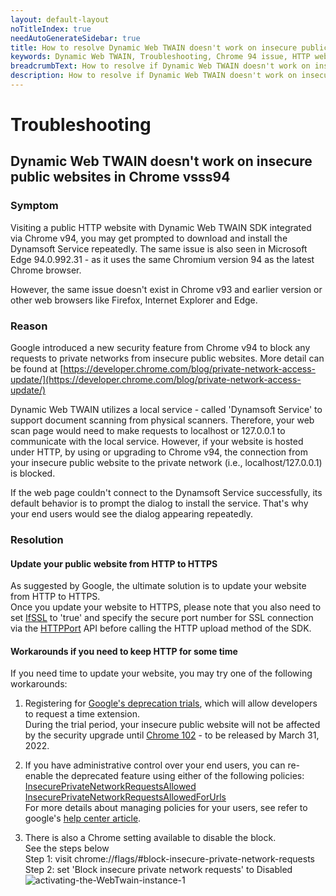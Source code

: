```yaml
---
layout: default-layout
noTitleIndex: true
needAutoGenerateSidebar: true
title: How to resolve Dynamic Web TWAIN doesn't work on insecure public websites in Chrome v94 
keywords: Dynamic Web TWAIN, Troubleshooting, Chrome 94 issue, HTTP website, Edge 94 issue, 
breadcrumbText: How to resolve if Dynamic Web TWAIN doesn't work on insecure public websites in Chrome v94 
description: How to resolve if Dynamic Web TWAIN doesn't work on insecure public websites in Chrome v94 
---
```


# Troubleshooting

## Dynamic Web TWAIN doesn't work on insecure public websites in Chrome vsss94 

### Symptom

Visiting a public HTTP website with Dynamic Web TWAIN SDK integrated via Chrome v94, you may get prompted to download and install the Dynamsoft Service repeatedly.
The same issue is also seen in Microsoft Edge 94.0.992.31 - as it uses the same Chromium version 94 as the latest Chrome browser.

However, the same issue doesn't exist in Chrome v93 and earlier version or other web browsers like Firefox, Internet Explorer and Edge.

### Reason

Google introduced a new security feature from Chrome v94 to block any requests to private networks from insecure public websites. More detail can be found at [https://developer.chrome.com/blog/private-network-access-update/](https://developer.chrome.com/blog/private-network-access-update/)


Dynamic Web TWAIN utilizes a local service - called 'Dynamsoft Service' to support document scanning from physical scanners. Therefore, your web scan page would need to make requests to localhost or 127.0.0.1 to communicate with the local service. However, if your website is hosted under HTTP, by using or upgrading to Chrome v94, the connection from your insecure public website to the private network (i.e., localhost/127.0.0.1) is blocked.

If the web page couldn't connect to the Dynamsoft Service successfully, its default behavior is to prompt the dialog to install the service. That's why your end users would see the dialog appearing repeatedly.

### Resolution  


#### Update your public website from HTTP to HTTPS
As suggested by Google, the ultimate solution is to update your website from HTTP to HTTPS.  
Once you update your website to HTTPS, please note that you also need to set [IfSSL](https://www.dynamsoft.com/web-twain/docs/info/api/WebTwain_IO.html?ver=latest#ifssl) to 'true' and specify the secure port number for SSL connection via the [HTTPPort](https://www.dynamsoft.com/web-twain/docs/info/api/WebTwain_IO.html?ver=latest#httpport) API before calling the HTTP upload method of the SDK.  

#### Workarounds if you need to keep HTTP for some time

If you need time to update your website, you may try one of the following workarounds:

1) Registering for [Google's deprecation trials](https://developer.chrome.com/blog/origin-trials/#deprecation-trials), which will allow developers to request a time extension.   
During the trial period, your insecure public website will not be affected by the security upgrade until [Chrome 102](https://chromiumdash.appspot.com/schedule) - to be released by March 31, 2022.  

2) If you have administrative control over your end users, you can re-enable the deprecated feature using either of the following policies:  
  [InsecurePrivateNetworkRequestsAllowed](https://chromeenterprise.google/policies/#InsecurePrivateNetworkRequestsAllowed)  
  [InsecurePrivateNetworkRequestsAllowedForUrls](https://chromeenterprise.google/policies/#InsecurePrivateNetworkRequestsAllowedForUrls)  
  For more details about managing policies for your users, see refer to google's [help center article](https://support.google.com/chrome/a/answer/9037717).  

3) There is also a Chrome setting available to disable the block.  
See the steps below  
Step 1: visit chrome://flags/#block-insecure-private-network-requests  
Step 2: set 'Block insecure private network requests' to Disabled  
![activating-the-WebTwain-instance-1]({{site.assets}}imgs/block-insecure-private-network-request.png)


